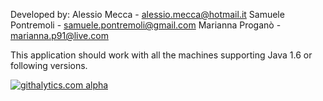 Developed by:
Alessio Mecca - alessio.mecca@hotmail.it
Samuele Pontremoli - samuele.pontremoli@gmail.com
Marianna Proganò - marianna.p91@live.com

This application should work with all the machines supporting Java 1.6 or following versions.

[![githalytics.com alpha](https://cruel-carlota.pagodabox.com/a4ccd1285eabfe3a60f2fda0bbae6df5 "githalytics.com")](http://githalytics.com/sam-0101/Connect-4)